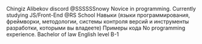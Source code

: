 Chingiz Alibekov
discord @SSSSSSnowy
Novice in programming. Currently studying JS/Front-End @RS School
Навыки (языки программирования, фреймворки, методологии, системы контроля версий и инструменты разработки, которыми вы владеете)
Примеры кода
No programming experience.
Bachelor of law
English level B-1
